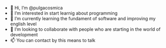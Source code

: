 - 👋 Hi, I’m @pulgacosmica
- 👀 I’m interested in start learnig about programming 
- 🌱 I’m currently learning the fundament of software and improving my english level  
- 💞️ I’m looking to collaborate with people who are starting in the world of development  
- 📫 You can contact by this means to talk 

<!---
pulgacosmica/pulgacosmica is a ✨ special ✨ repository because its `README.md` (this file) appears on your GitHub profile.
You can click the Preview link to take a look at your changes.
--->
